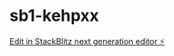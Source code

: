 # sb1-kehpxx

[Edit in StackBlitz next generation editor ⚡️](https://stackblitz.com/~/github.com/nstrausser/sb1-kehpxx)